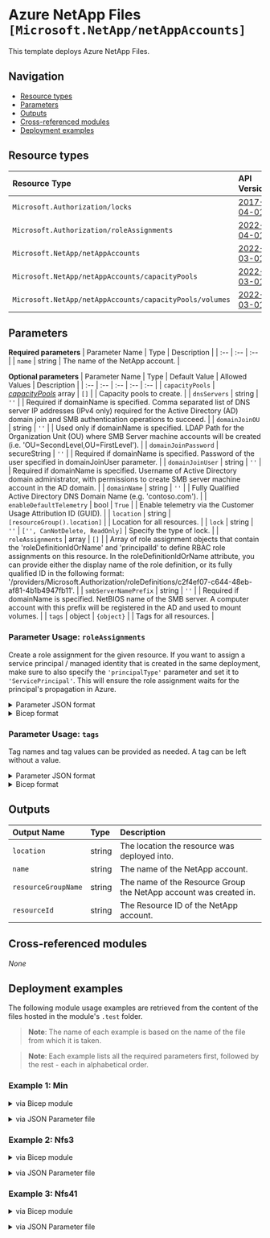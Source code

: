 # Azure NetApp Files `[Microsoft.NetApp/netAppAccounts]`

This template deploys Azure NetApp Files.

## Navigation

- [Resource types](#Resource-types)
- [Parameters](#Parameters)
- [Outputs](#Outputs)
- [Cross-referenced modules](#Cross-referenced-modules)
- [Deployment examples](#Deployment-examples)

## Resource types

| Resource Type | API Version |
| :-- | :-- |
| `Microsoft.Authorization/locks` | [2017-04-01](https://docs.microsoft.com/en-us/azure/templates/Microsoft.Authorization/2017-04-01/locks) |
| `Microsoft.Authorization/roleAssignments` | [2022-04-01](https://docs.microsoft.com/en-us/azure/templates/Microsoft.Authorization/2022-04-01/roleAssignments) |
| `Microsoft.NetApp/netAppAccounts` | [2022-03-01](https://docs.microsoft.com/en-us/azure/templates/Microsoft.NetApp/2022-03-01/netAppAccounts) |
| `Microsoft.NetApp/netAppAccounts/capacityPools` | [2022-03-01](https://docs.microsoft.com/en-us/azure/templates/Microsoft.NetApp/2022-03-01/netAppAccounts/capacityPools) |
| `Microsoft.NetApp/netAppAccounts/capacityPools/volumes` | [2022-03-01](https://docs.microsoft.com/en-us/azure/templates/Microsoft.NetApp/2022-03-01/netAppAccounts/capacityPools/volumes) |

## Parameters

**Required parameters**
| Parameter Name | Type | Description |
| :-- | :-- | :-- |
| `name` | string | The name of the NetApp account. |

**Optional parameters**
| Parameter Name | Type | Default Value | Allowed Values | Description |
| :-- | :-- | :-- | :-- | :-- |
| `capacityPools` | _[capacityPools](capacityPools/readme.md)_ array | `[]` |  | Capacity pools to create. |
| `dnsServers` | string | `''` |  | Required if domainName is specified. Comma separated list of DNS server IP addresses (IPv4 only) required for the Active Directory (AD) domain join and SMB authentication operations to succeed. |
| `domainJoinOU` | string | `''` |  | Used only if domainName is specified. LDAP Path for the Organization Unit (OU) where SMB Server machine accounts will be created (i.e. 'OU=SecondLevel,OU=FirstLevel'). |
| `domainJoinPassword` | secureString | `''` |  | Required if domainName is specified. Password of the user specified in domainJoinUser parameter. |
| `domainJoinUser` | string | `''` |  | Required if domainName is specified. Username of Active Directory domain administrator, with permissions to create SMB server machine account in the AD domain. |
| `domainName` | string | `''` |  | Fully Qualified Active Directory DNS Domain Name (e.g. 'contoso.com'). |
| `enableDefaultTelemetry` | bool | `True` |  | Enable telemetry via the Customer Usage Attribution ID (GUID). |
| `location` | string | `[resourceGroup().location]` |  | Location for all resources. |
| `lock` | string | `''` | `['', CanNotDelete, ReadOnly]` | Specify the type of lock. |
| `roleAssignments` | array | `[]` |  | Array of role assignment objects that contain the 'roleDefinitionIdOrName' and 'principalId' to define RBAC role assignments on this resource. In the roleDefinitionIdOrName attribute, you can provide either the display name of the role definition, or its fully qualified ID in the following format: '/providers/Microsoft.Authorization/roleDefinitions/c2f4ef07-c644-48eb-af81-4b1b4947fb11'. |
| `smbServerNamePrefix` | string | `''` |  | Required if domainName is specified. NetBIOS name of the SMB server. A computer account with this prefix will be registered in the AD and used to mount volumes. |
| `tags` | object | `{object}` |  | Tags for all resources. |


### Parameter Usage: `roleAssignments`

Create a role assignment for the given resource. If you want to assign a service principal / managed identity that is created in the same deployment, make sure to also specify the `'principalType'` parameter and set it to `'ServicePrincipal'`. This will ensure the role assignment waits for the principal's propagation in Azure.

<details>

<summary>Parameter JSON format</summary>

```json
"roleAssignments": {
    "value": [
        {
            "roleDefinitionIdOrName": "Reader",
            "description": "Reader Role Assignment",
            "principalIds": [
                "12345678-1234-1234-1234-123456789012", // object 1
                "78945612-1234-1234-1234-123456789012" // object 2
            ]
        },
        {
            "roleDefinitionIdOrName": "/providers/Microsoft.Authorization/roleDefinitions/c2f4ef07-c644-48eb-af81-4b1b4947fb11",
            "principalIds": [
                "12345678-1234-1234-1234-123456789012" // object 1
            ],
            "principalType": "ServicePrincipal"
        }
    ]
}
```

</details>

<details>

<summary>Bicep format</summary>

```bicep
roleAssignments: [
    {
        roleDefinitionIdOrName: 'Reader'
        description: 'Reader Role Assignment'
        principalIds: [
            '12345678-1234-1234-1234-123456789012' // object 1
            '78945612-1234-1234-1234-123456789012' // object 2
        ]
    }
    {
        roleDefinitionIdOrName: '/providers/Microsoft.Authorization/roleDefinitions/c2f4ef07-c644-48eb-af81-4b1b4947fb11'
        principalIds: [
            '12345678-1234-1234-1234-123456789012' // object 1
        ]
        principalType: 'ServicePrincipal'
    }
]
```

</details>
<p>

### Parameter Usage: `tags`

Tag names and tag values can be provided as needed. A tag can be left without a value.

<details>

<summary>Parameter JSON format</summary>

```json
"tags": {
    "value": {
        "Environment": "Non-Prod",
        "Contact": "test.user@testcompany.com",
        "PurchaseOrder": "1234",
        "CostCenter": "7890",
        "ServiceName": "DeploymentValidation",
        "Role": "DeploymentValidation"
    }
}
```

</details>

<details>

<summary>Bicep format</summary>

```bicep
tags: {
    Environment: 'Non-Prod'
    Contact: 'test.user@testcompany.com'
    PurchaseOrder: '1234'
    CostCenter: '7890'
    ServiceName: 'DeploymentValidation'
    Role: 'DeploymentValidation'
}
```

</details>
<p>

## Outputs

| Output Name | Type | Description |
| :-- | :-- | :-- |
| `location` | string | The location the resource was deployed into. |
| `name` | string | The name of the NetApp account. |
| `resourceGroupName` | string | The name of the Resource Group the NetApp account was created in. |
| `resourceId` | string | The Resource ID of the NetApp account. |

## Cross-referenced modules

_None_

## Deployment examples

The following module usage examples are retrieved from the content of the files hosted in the module's `.test` folder.
   >**Note**: The name of each example is based on the name of the file from which it is taken.

   >**Note**: Each example lists all the required parameters first, followed by the rest - each in alphabetical order.

<h3>Example 1: Min</h3>

<details>

<summary>via Bicep module</summary>

```bicep
module netAppAccounts './Microsoft.NetApp/netAppAccounts/deploy.bicep' = {
  name: '${uniqueString(deployment().name)}-NetAppAccounts'
  params: {
    name: '<<namePrefix>>-az-anf-min-001'
  }
}
```

</details>
<p>

<details>

<summary>via JSON Parameter file</summary>

```json
{
  "$schema": "https://schema.management.azure.com/schemas/2019-04-01/deploymentParameters.json#",
  "contentVersion": "1.0.0.0",
  "parameters": {
    "name": {
      "value": "<<namePrefix>>-az-anf-min-001"
    }
  }
}
```

</details>
<p>

<h3>Example 2: Nfs3</h3>

<details>

<summary>via Bicep module</summary>

```bicep
module netAppAccounts './Microsoft.NetApp/netAppAccounts/deploy.bicep' = {
  name: '${uniqueString(deployment().name)}-NetAppAccounts'
  params: {
    // Required parameters
    name: '<<namePrefix>>-az-anf-nfs3-001'
    // Non-required parameters
    capacityPools: [
      {
        name: '<<namePrefix>>-az-anfcp-x-001'
        roleAssignments: [
          {
            principalIds: [
              '<<deploymentSpId>>'
            ]
            roleDefinitionIdOrName: 'Reader'
          }
        ]
        serviceLevel: 'Premium'
        size: 4398046511104
        volumes: [
          {
            exportPolicyRules: [
              {
                allowedClients: '0.0.0.0/0'
                nfsv3: true
                nfsv41: false
                ruleIndex: 1
                unixReadOnly: false
                unixReadWrite: true
              }
            ]
            name: 'anf3-vol01-nfsv3'
            protocolTypes: [
              'NFSv3'
            ]
            roleAssignments: [
              {
                principalIds: [
                  '<<deploymentSpId>>'
                ]
                roleDefinitionIdOrName: 'Reader'
              }
            ]
            subnetResourceId: '/subscriptions/<<subscriptionId>>/resourceGroups/validation-rg/providers/Microsoft.Network/virtualNetworks/adp-<<namePrefix>>-az-vnet-x-001/subnets/<<namePrefix>>-az-subnet-x-004'
            usageThreshold: 107374182400
          }
          {
            name: 'anf3-vol02-nfsv3'
            protocolTypes: [
              'NFSv3'
            ]
            subnetResourceId: '/subscriptions/<<subscriptionId>>/resourceGroups/validation-rg/providers/Microsoft.Network/virtualNetworks/adp-<<namePrefix>>-az-vnet-x-001/subnets/<<namePrefix>>-az-subnet-x-004'
            usageThreshold: 107374182400
          }
        ]
      }
      {
        name: '<<namePrefix>>-az-anfcp-x-002'
        roleAssignments: [
          {
            principalIds: [
              '<<deploymentSpId>>'
            ]
            roleDefinitionIdOrName: 'Reader'
          }
        ]
        serviceLevel: 'Premium'
        size: 4398046511104
        volumes: []
      }
    ]
    lock: 'CanNotDelete'
    roleAssignments: [
      {
        principalIds: [
          '<<deploymentSpId>>'
        ]
        roleDefinitionIdOrName: 'Reader'
      }
    ]
    tags: {
      Contact: 'test.user@testcompany.com'
      CostCenter: '7890'
      Environment: 'Non-Prod'
      PurchaseOrder: '1234'
      Role: 'DeploymentValidation'
      ServiceName: 'DeploymentValidation'
    }
  }
}
```

</details>
<p>

<details>

<summary>via JSON Parameter file</summary>

```json
{
  "$schema": "https://schema.management.azure.com/schemas/2019-04-01/deploymentParameters.json#",
  "contentVersion": "1.0.0.0",
  "parameters": {
    // Required parameters
    "name": {
      "value": "<<namePrefix>>-az-anf-nfs3-001"
    },
    // Non-required parameters
    "capacityPools": {
      "value": [
        {
          "name": "<<namePrefix>>-az-anfcp-x-001",
          "roleAssignments": [
            {
              "principalIds": [
                "<<deploymentSpId>>"
              ],
              "roleDefinitionIdOrName": "Reader"
            }
          ],
          "serviceLevel": "Premium",
          "size": 4398046511104,
          "volumes": [
            {
              "exportPolicyRules": [
                {
                  "allowedClients": "0.0.0.0/0",
                  "nfsv3": true,
                  "nfsv41": false,
                  "ruleIndex": 1,
                  "unixReadOnly": false,
                  "unixReadWrite": true
                }
              ],
              "name": "anf3-vol01-nfsv3",
              "protocolTypes": [
                "NFSv3"
              ],
              "roleAssignments": [
                {
                  "principalIds": [
                    "<<deploymentSpId>>"
                  ],
                  "roleDefinitionIdOrName": "Reader"
                }
              ],
              "subnetResourceId": "/subscriptions/<<subscriptionId>>/resourceGroups/validation-rg/providers/Microsoft.Network/virtualNetworks/adp-<<namePrefix>>-az-vnet-x-001/subnets/<<namePrefix>>-az-subnet-x-004",
              "usageThreshold": 107374182400
            },
            {
              "name": "anf3-vol02-nfsv3",
              "protocolTypes": [
                "NFSv3"
              ],
              "subnetResourceId": "/subscriptions/<<subscriptionId>>/resourceGroups/validation-rg/providers/Microsoft.Network/virtualNetworks/adp-<<namePrefix>>-az-vnet-x-001/subnets/<<namePrefix>>-az-subnet-x-004",
              "usageThreshold": 107374182400
            }
          ]
        },
        {
          "name": "<<namePrefix>>-az-anfcp-x-002",
          "roleAssignments": [
            {
              "principalIds": [
                "<<deploymentSpId>>"
              ],
              "roleDefinitionIdOrName": "Reader"
            }
          ],
          "serviceLevel": "Premium",
          "size": 4398046511104,
          "volumes": []
        }
      ]
    },
    "lock": {
      "value": "CanNotDelete"
    },
    "roleAssignments": {
      "value": [
        {
          "principalIds": [
            "<<deploymentSpId>>"
          ],
          "roleDefinitionIdOrName": "Reader"
        }
      ]
    },
    "tags": {
      "value": {
        "Contact": "test.user@testcompany.com",
        "CostCenter": "7890",
        "Environment": "Non-Prod",
        "PurchaseOrder": "1234",
        "Role": "DeploymentValidation",
        "ServiceName": "DeploymentValidation"
      }
    }
  }
}
```

</details>
<p>

<h3>Example 3: Nfs41</h3>

<details>

<summary>via Bicep module</summary>

```bicep
module netAppAccounts './Microsoft.NetApp/netAppAccounts/deploy.bicep' = {
  name: '${uniqueString(deployment().name)}-NetAppAccounts'
  params: {
    // Required parameters
    name: '<<namePrefix>>-az-anf-nfs41-001'
    // Non-required parameters
    capacityPools: [
      {
        name: '<<namePrefix>>-az-anfcp-x-001'
        roleAssignments: [
          {
            principalIds: [
              '<<deploymentSpId>>'
            ]
            roleDefinitionIdOrName: 'Reader'
          }
        ]
        serviceLevel: 'Premium'
        size: 4398046511104
        volumes: [
          {
            exportPolicyRules: [
              {
                allowedClients: '0.0.0.0/0'
                nfsv3: false
                nfsv41: true
                ruleIndex: 1
                unixReadOnly: false
                unixReadWrite: true
              }
            ]
            name: 'anf4-vol01-nfsv41'
            protocolTypes: [
              'NFSv4.1'
            ]
            roleAssignments: [
              {
                principalIds: [
                  '<<deploymentSpId>>'
                ]
                roleDefinitionIdOrName: 'Reader'
              }
            ]
            subnetResourceId: '/subscriptions/<<subscriptionId>>/resourceGroups/validation-rg/providers/Microsoft.Network/virtualNetworks/adp-<<namePrefix>>-az-vnet-x-001/subnets/<<namePrefix>>-az-subnet-x-004'
            usageThreshold: 107374182400
          }
          {
            exportPolicyRules: [
              {
                allowedClients: '0.0.0.0/0'
                nfsv3: false
                nfsv41: true
                ruleIndex: 1
                unixReadOnly: false
                unixReadWrite: true
              }
            ]
            name: 'anf4-vol01-nfsv41'
            protocolTypes: [
              'NFSv4.1'
            ]
            subnetResourceId: '/subscriptions/<<subscriptionId>>/resourceGroups/validation-rg/providers/Microsoft.Network/virtualNetworks/adp-<<namePrefix>>-az-vnet-x-001/subnets/<<namePrefix>>-az-subnet-x-004'
            usageThreshold: 107374182400
          }
        ]
      }
      {
        name: '<<namePrefix>>-az-anfcp-x-002'
        roleAssignments: [
          {
            principalIds: [
              '<<deploymentSpId>>'
            ]
            roleDefinitionIdOrName: 'Reader'
          }
        ]
        serviceLevel: 'Premium'
        size: 4398046511104
        volumes: []
      }
    ]
    roleAssignments: [
      {
        principalIds: [
          '<<deploymentSpId>>'
        ]
        roleDefinitionIdOrName: 'Reader'
      }
    ]
    tags: {
      Contact: 'test.user@testcompany.com'
      CostCenter: '7890'
      Environment: 'Non-Prod'
      PurchaseOrder: '1234'
      Role: 'DeploymentValidation'
      ServiceName: 'DeploymentValidation'
    }
  }
}
```

</details>
<p>

<details>

<summary>via JSON Parameter file</summary>

```json
{
  "$schema": "https://schema.management.azure.com/schemas/2019-04-01/deploymentParameters.json#",
  "contentVersion": "1.0.0.0",
  "parameters": {
    // Required parameters
    "name": {
      "value": "<<namePrefix>>-az-anf-nfs41-001"
    },
    // Non-required parameters
    "capacityPools": {
      "value": [
        {
          "name": "<<namePrefix>>-az-anfcp-x-001",
          "roleAssignments": [
            {
              "principalIds": [
                "<<deploymentSpId>>"
              ],
              "roleDefinitionIdOrName": "Reader"
            }
          ],
          "serviceLevel": "Premium",
          "size": 4398046511104,
          "volumes": [
            {
              "exportPolicyRules": [
                {
                  "allowedClients": "0.0.0.0/0",
                  "nfsv3": false,
                  "nfsv41": true,
                  "ruleIndex": 1,
                  "unixReadOnly": false,
                  "unixReadWrite": true
                }
              ],
              "name": "anf4-vol01-nfsv41",
              "protocolTypes": [
                "NFSv4.1"
              ],
              "roleAssignments": [
                {
                  "principalIds": [
                    "<<deploymentSpId>>"
                  ],
                  "roleDefinitionIdOrName": "Reader"
                }
              ],
              "subnetResourceId": "/subscriptions/<<subscriptionId>>/resourceGroups/validation-rg/providers/Microsoft.Network/virtualNetworks/adp-<<namePrefix>>-az-vnet-x-001/subnets/<<namePrefix>>-az-subnet-x-004",
              "usageThreshold": 107374182400
            },
            {
              "exportPolicyRules": [
                {
                  "allowedClients": "0.0.0.0/0",
                  "nfsv3": false,
                  "nfsv41": true,
                  "ruleIndex": 1,
                  "unixReadOnly": false,
                  "unixReadWrite": true
                }
              ],
              "name": "anf4-vol01-nfsv41",
              "protocolTypes": [
                "NFSv4.1"
              ],
              "subnetResourceId": "/subscriptions/<<subscriptionId>>/resourceGroups/validation-rg/providers/Microsoft.Network/virtualNetworks/adp-<<namePrefix>>-az-vnet-x-001/subnets/<<namePrefix>>-az-subnet-x-004",
              "usageThreshold": 107374182400
            }
          ]
        },
        {
          "name": "<<namePrefix>>-az-anfcp-x-002",
          "roleAssignments": [
            {
              "principalIds": [
                "<<deploymentSpId>>"
              ],
              "roleDefinitionIdOrName": "Reader"
            }
          ],
          "serviceLevel": "Premium",
          "size": 4398046511104,
          "volumes": []
        }
      ]
    },
    "roleAssignments": {
      "value": [
        {
          "principalIds": [
            "<<deploymentSpId>>"
          ],
          "roleDefinitionIdOrName": "Reader"
        }
      ]
    },
    "tags": {
      "value": {
        "Contact": "test.user@testcompany.com",
        "CostCenter": "7890",
        "Environment": "Non-Prod",
        "PurchaseOrder": "1234",
        "Role": "DeploymentValidation",
        "ServiceName": "DeploymentValidation"
      }
    }
  }
}
```

</details>
<p>
